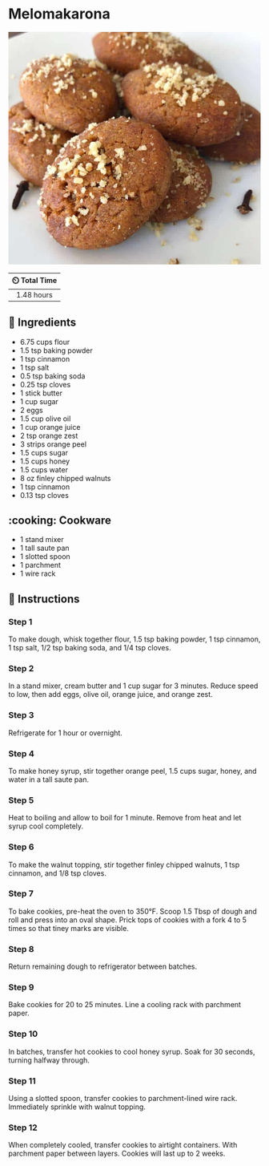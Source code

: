 # Melomakarona

![Melomakarona](../assets/images/melomakarona.jpg)

| :timer_clock: Total Time |
|:-----------------------: |
| 1.48 hours |

## :salt: Ingredients

- 6.75 cups flour
- 1.5 tsp baking powder
- 1 tsp cinnamon
- 1 tsp salt
- 0.5 tsp baking soda
- 0.25 tsp cloves
- 1 stick butter
- 1 cup sugar
- 2 eggs
- 1.5 cup olive oil
- 1 cup orange juice
- 2 tsp orange zest
- 3 strips orange peel
- 1.5 cups sugar
- 1.5 cups honey
- 1.5 cups water
- 8 oz finley chipped walnuts
- 1 tsp cinnamon
- 0.13 tsp cloves

## :cooking: Cookware

- 1 stand mixer
- 1 tall saute pan
- 1 slotted spoon
- 1 parchment
- 1 wire rack

## :pencil: Instructions

### Step 1

To make dough, whisk together flour, 1.5 tsp baking powder, 1 tsp cinnamon, 1 tsp salt, 1/2 tsp baking soda, and 1/4 tsp
cloves.

### Step 2

In a stand mixer, cream butter and 1 cup sugar for 3 minutes. Reduce speed to low, then add eggs, olive oil, orange
juice, and orange zest.

### Step 3

Refrigerate for 1 hour or overnight.

### Step 4

To make honey syrup, stir together orange peel, 1.5 cups sugar, honey, and water in a tall saute pan.

### Step 5

Heat to boiling and allow to boil for 1 minute. Remove from heat and let syrup cool completely.

### Step 6

To make the walnut topping, stir together finley chipped walnuts, 1 tsp cinnamon, and 1/8 tsp cloves.

### Step 7

To bake cookies, pre-heat the oven to 350°F. Scoop 1.5 Tbsp of dough and roll and press into an oval shape. Prick tops
of cookies with a fork 4 to 5 times so that tiney marks are visible.

### Step 8

Return remaining dough to refrigerator between batches.

### Step 9

Bake cookies for 20 to 25 minutes. Line a cooling rack with parchment paper.

### Step 10

In batches, transfer hot cookies to cool honey syrup. Soak for 30 seconds, turning halfway through.

### Step 11

Using a slotted spoon, transfer cookies to parchment-lined wire rack. Immediately sprinkle with walnut topping.

### Step 12

When completely cooled, transfer cookies to airtight containers. With parchment paper between layers. Cookies will last
up to 2 weeks.


